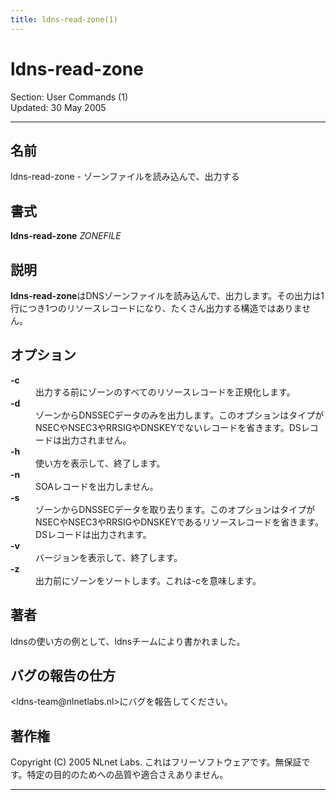 ```yaml
---
title: ldns-read-zone(1)
---
```

<h1>ldns-read-zone</h1>
<p>Section: User Commands (1)<br />Updated: 30 May 2005<br /></p>
<hr />
<h2>名前</h2>
<p>ldns-read-zone - ゾーンファイルを読み込んで、出力する</p>
<h2>書式</h2>
<p><strong>ldns-read-zone</strong> <em>ZONEFILE</em></p>
<h2>説明</h2>
<p><strong>ldns-read-zone</strong>はDNSゾーンファイルを読み込んで、出力します。その出力は1行につき1つのリソースレコードになり、たくさん出力する構造ではありません。</p>
<h2>オプション</h2>
<dl compact="compact">
<dt><strong>-c</strong></dt>
<dd>出力する前にゾーンのすべてのリソースレコードを正規化します。</dd>
<dt><strong>-d</strong></dt>
<dd>ゾーンからDNSSECデータのみを出力します。このオプションはタイプがNSECやNSEC3やRRSIGやDNSKEYでないレコードを省きます。DSレコードは出力されません。</dd>
<dt><strong>-h</strong></dt>
<dd>使い方を表示して、終了します。</dd>
<dt><strong>-n</strong></dt>
<dd>SOAレコードを出力しません。</dd>
<dt><strong>-s</strong></dt>
<dd>ゾーンからDNSSECデータを取り去ります。このオプションはタイプがNSECやNSEC3やRRSIGやDNSKEYであるリソースレコードを省きます。DSレコードは出力されます。</dd>
<dt><strong>-v</strong></dt>
<dd>バージョンを表示して、終了します。</dd>
<dt><strong>-z</strong></dt>
<dd>出力前にゾーンをソートします。これは-cを意味します。</dd>
</dl>
<h2>著者</h2>
<p>ldnsの使い方の例として、ldnsチームにより書かれました。</p>
<h2>バグの報告の仕方</h2>
<p>&lt;ldns-team@nlnetlabs.nl&gt;にバグを報告してください。</p>
<h2>著作権</h2>
<p>Copyright (C) 2005 NLnet Labs. これはフリーソフトウェアです。無保証です。特定の目的のためへの品質や適合さえありません。</p>
<hr />
